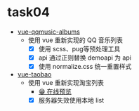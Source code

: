 # task04

- [vue-qqmusic-albums](./vue-qqmusic-albums)
  - 使用 vue 重新实现的 QQ 音乐列表
    - [x] 使用 scss、pug等预处理工具
    - [x] api 通过正则替换 demoapi 为 api
    - [x] 使用 normalize.css 统一重置样式
- [vue-taobao](./vue-taobao)
  - 使用 vue 重新实现淘宝列表
    - [😁 在线预览](https://learn-tour.github.io/tangzhuan/tasks/task04/vue-taobao/dist/)
    - [x] 服务器失效使用本地 list
